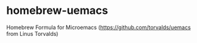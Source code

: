# homebrew-uemacs
Homebrew Formula for Microemacs (https://github.com/torvalds/uemacs from Linus Torvalds)
